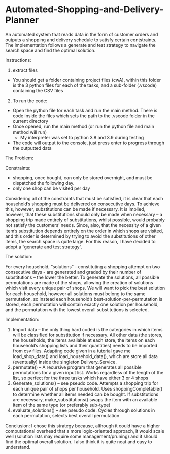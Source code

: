 # Automated-Shopping-and-Delivery-Planner
An automated system that reads data in the form of customer orders and outputs a shopping and delivery schedule to satisfy certain contstraints. The implementation follows a generate and test strategy to navigate the search space and find the optimal solution. 

Instructions:


1. extract files

- You should get a folder containing project files (cwA), within this folder is the 3 python files for each of the tasks, and a sub-folder (.vscode) containing the CSV files

2. To run the code:

- Open the python file for each task and run the main method. There is code inside the files which sets the path to the .vscode folder in the current directory	
- Once opened, run the main method (or run the python file and main method will run)
	- My interpreter was set to python 3.8 and 3.9 during testing
- The code will output to the console, just press enter to progress through the outputted data  

The Problem:

Constraints:
  - shopping, once bought, can only be stored overnight, and must be dispatched the following day.
  - only one shop can be visited per day 

Considering all of the constraints that must be satisfied, it is clear that each household’s shopping must
be delivered on consecutive days. To achieve this, however, substitutions can be made if necessary. It is
implied, however, that these substitutions should only be made when necessary – a shopping trip made
entirely of substitutions, whilst possible, would probably not satisfy the customers’ needs. Since, also,
that the necessity of a given item’s substitution depends entirely on the order in which shops are visited, and
this order is determined by trying to avoid the substitutions of other items, the search space is quite
large. For this reason, I have decided to adopt a “generate and test strategy”.

The solution:

For every household, “solutions” - constituting a shopping attempt on two consecutive days - are
generated and graded by their number of substitutions – the lower the better. To generate the
solutions, all possible permutations are made of the shops, allowing the creation of solutions which visit
every unique pair of shops. We will want to pick the best solution for each household, however all
solutions must belong to the same permutation, so instead each household’s best-solution-per-permutation is stored, each permutation will contain exactly one solution per household, and the permutation with the lowest overall substitutions is selected.

Implementation:
1. Import data – the only thing hard coded is the categories in which items will be classified for
substitution if necessary. All other data (the stores, the households, the items available at each
store, the items on each household’s shopping lists and their quantities) needs to be imported
from csv files. Adapting code given in a tutorial gave me load_shop_data() and
load_household_data(), which are store all data (eventually) inside the singleton
Delivery_Service.
2. permutate() – A recursive program that generates all possible permutations for a given input
list. Works regardless of the length of the list, so perfect for the three tasks which have either 3
or 4 shops
3. Generate_solutions() – see pseudo code. Attempts a shopping trip for each unique pair of shops
per household. Uses shoppingCompletable() to determine whether all items needed can be
bought. If substitutions are necessary, make_substitutions() swaps the item with an available
item of the same type (or preferably sub-type)
4. evaluate_solutions() – see pseudo code. Cycles through solutions in each permutation, selects
best overall permutation

Conclusion: 
I chose this strategy because, although it could have a higher computational overhead that a
more logic-oriented approach, it would scale well (solution lists may require some
management/pruning) and it should find the optimal overall solution. I also think it is quite neat
and easy to understand. 

